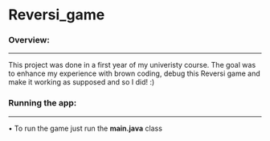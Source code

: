 # Reversi_game


### Overview:
-------------
This project was done in a first year of my univeristy course. The goal was to enhance my experience with brown coding, debug this Reversi game and make it working as supposed and so I did! :) 

### Running the app:
--------------------
• To run the game just run the **main.java** class 

